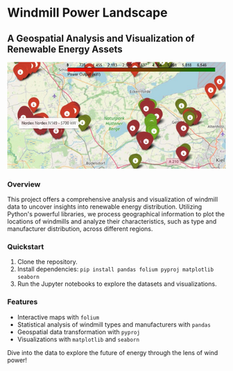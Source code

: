 # Windmill Power Landscape

## A Geospatial Analysis and Visualization of Renewable Energy Assets
![Windmill Landscape](image.jpg)

### Overview
This project offers a comprehensive analysis and visualization of windmill data to uncover insights into renewable energy distribution. Utilizing Python's powerful libraries, we process geographical information to plot the locations of windmills and analyze their characteristics, such as type and manufacturer distribution, across different regions.

### Quickstart
1. Clone the repository.
2. Install dependencies: `pip install pandas folium pyproj matplotlib seaborn`
3. Run the Jupyter notebooks to explore the datasets and visualizations.

### Features
- Interactive maps with `folium`
- Statistical analysis of windmill types and manufacturers with `pandas`
- Geospatial data transformation with `pyproj`
- Visualizations with `matplotlib` and `seaborn`

Dive into the data to explore the future of energy through the lens of wind power!
